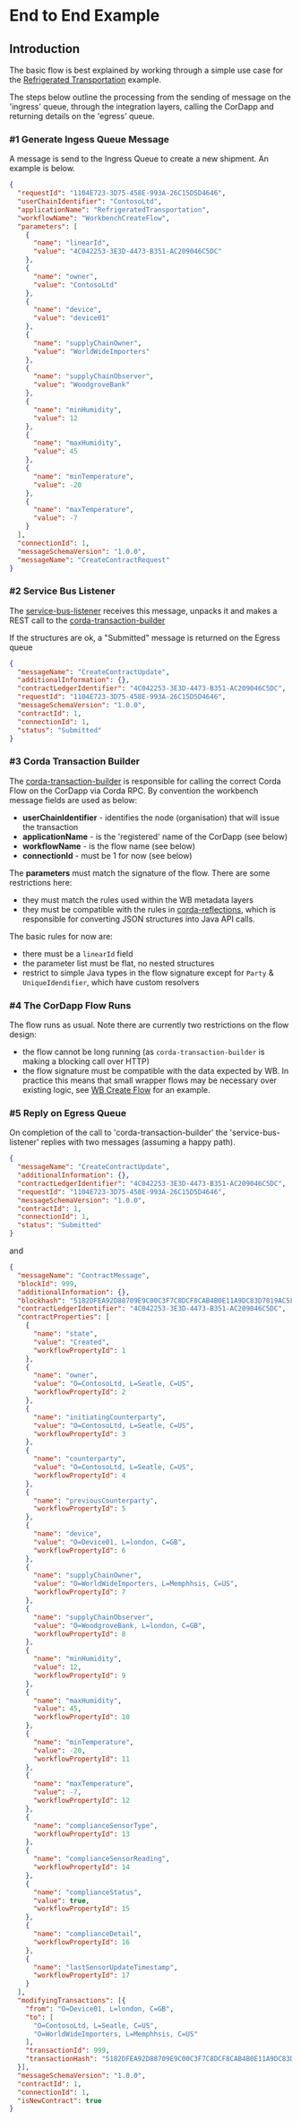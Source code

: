 # End to End Example

## Introduction

The basic flow is best explained by working through a simple use case for the 
 [Refrigerated Transportation](https://github.com/Azure-Samples/blockchain/tree/master/blockchain-workbench/application-and-smart-contract-samples/refrigerated-transportation)
 example.
 
The steps below outline the processing from the sending of message on the 'ingress' queue,
through the integration layers, calling the CorDapp and returning details on the 'egress' queue.
 
### #1 Generate Ingess Queue Message

A message is send to the Ingress Queue to create a new shipment. An example is below.

```json
{
  "requestId": "1104E723-3D75-458E-993A-26C15D5D4646",
  "userChainIdentifier": "ContosoLtd",
  "applicationName": "RefrigeratedTransportation",
  "workflowName": "WorkbenchCreateFlow",
  "parameters": [
    {
      "name": "linearId",
      "value": "4C042253-3E3D-4473-B351-AC209046C5DC"
    },
    {
      "name": "owner",
      "value": "ContosoLtd"
    },
    {
      "name": "device",
      "value": "device01"
    },
    {
      "name": "supplyChainOwner",
      "value": "WorldWideImporters"
    },
    {
      "name": "supplyChainObserver",
      "value": "WoodgroveBank"
    },
    {
      "name": "minHumidity",
      "value": 12
    },
    {
      "name": "maxHumidity",
      "value": 45
    },
    {
      "name": "minTemperature",
      "value": -20
    },
    {
      "name": "maxTemperature",
      "value": -7
    }
  ],
  "connectionId": 1,
  "messageSchemaVersion": "1.0.0",
  "messageName": "CreateContractRequest"
}
``` 

### #2 Service Bus Listener 

The [service-bus-listener](../service-bus-listener/docs/Index.md) receives this message, unpacks it 
and makes a REST call to the [corda-transaction-builder](../corda-transaction-builder/docs/Index.md)

If the structures are ok, a "Submitted" message is returned on the Egress queue 

```json
{
  "messageName": "CreateContractUpdate",
  "additionalInformation": {},
  "contractLedgerIdentifier": "4C042253-3E3D-4473-B351-AC209046C5DC",
  "requestId": "1104E723-3D75-458E-993A-26C15D5D4646",
  "messageSchemaVersion": "1.0.0",
  "contractId": 1,
  "connectionId": 1,
  "status": "Submitted"
}
```

### #3 Corda Transaction Builder 

The [corda-transaction-builder](../corda-transaction-builder/docs/Index.md) is responsible for 
calling the correct Corda Flow on the CorDapp via Corda RPC. By convention the workbench message fields are 
used as below:

* **userChainIdentifier** - identifies the node (organisation) that will issue the transaction
* **applicationName** - is the 'registered' name of the CorDapp (see below)
* **workflowName** - is the flow name (see below)
* **connectionId** - must be 1 for now (see below)

The **parameters** must match the signature of the flow. There are some restrictions here:

* they must match the rules used within the WB metadata layers
* they must be compatible with the rules in [corda-reflections](../corda-reflections/docs/Index.md), which is 
responsible for converting JSON structures into Java API calls.

The basic rules for now are:

* there must be a `linearId` field
* the parameter list must be flat, no nested structures
* restrict to simple Java types in the flow signature except for `Party` & `UniqueIdendifier`, which 
have custom resolvers

### #4 The CorDapp Flow Runs

The flow runs as usual. Note there are currently two restrictions on the flow design:

* the flow cannot be long running (as `corda-transaction-builder` is making a blocking call over HTTP)
* the flow signature must be compatible with the data expected by WB. In practice this means that 
small wrapper flows may be necessary over existing logic, see 
[WB Create Flow](../../cordapps/refrigerated-transportation/cordapp/src/main/kotlin/net/corda/workbench/refrigeratedTransportation/flow/workbench/WorkbenchCreateFlow.kt) 
for an example.

### #5 Reply on Egress Queue

On completion of the call to 'corda-transaction-builder' the 'service-bus-listener' replies with 
two messages (assuming a happy path).

```json
{
  "messageName": "CreateContractUpdate",
  "additionalInformation": {},
  "contractLedgerIdentifier": "4C042253-3E3D-4473-B351-AC209046C5DC",
  "requestId": "1104E723-3D75-458E-993A-26C15D5D4646",
  "messageSchemaVersion": "1.0.0",
  "contractId": 1,
  "connectionId": 1,
  "status": "Submitted"
}
```

and 

```json
{
  "messageName": "ContractMessage",
  "blockId": 999,
  "additionalInformation": {},
  "blockhash": "5182DFEA92D88709E9C00C3F7C8DCF8CAB4B0E11A9DC83D7019AC5F9FC7ED693",
  "contractLedgerIdentifier": "4C042253-3E3D-4473-B351-AC209046C5DC",
  "contractProperties": [
    {
      "name": "state",
      "value": "Created",
      "workflowPropertyId": 1
    },
    {
      "name": "owner",
      "value": "O=ContosoLtd, L=Seatle, C=US",
      "workflowPropertyId": 2
    },
    {
      "name": "initiatingCounterparty",
      "value": "O=ContosoLtd, L=Seatle, C=US",
      "workflowPropertyId": 3
    },
    {
      "name": "counterparty",
      "value": "O=ContosoLtd, L=Seatle, C=US",
      "workflowPropertyId": 4
    },
    {
      "name": "previousCounterparty",
      "workflowPropertyId": 5
    },
    {
      "name": "device",
      "value": "O=Device01, L=london, C=GB",
      "workflowPropertyId": 6
    },
    {
      "name": "supplyChainOwner",
      "value": "O=WorldWideImporters, L=Memphhsis, C=US",
      "workflowPropertyId": 7
    },
    {
      "name": "supplyChainObserver",
      "value": "O=WoodgroveBank, L=london, C=GB",
      "workflowPropertyId": 8
    },
    {
      "name": "minHumidity",
      "value": 12,
      "workflowPropertyId": 9
    },
    {
      "name": "maxHumidity",
      "value": 45,
      "workflowPropertyId": 10
    },
    {
      "name": "minTemperature",
      "value": -20,
      "workflowPropertyId": 11
    },
    {
      "name": "maxTemperature",
      "value": -7,
      "workflowPropertyId": 12
    },
    {
      "name": "complianceSensorType",
      "workflowPropertyId": 13
    },
    {
      "name": "complianceSensorReading",
      "workflowPropertyId": 14
    },
    {
      "name": "complianceStatus",
      "value": true,
      "workflowPropertyId": 15
    },
    {
      "name": "complianceDetail",
      "workflowPropertyId": 16
    },
    {
      "name": "lastSensorUpdateTimestamp",
      "workflowPropertyId": 17
    }
  ],
  "modifyingTransactions": [{
    "from": "O=Device01, L=london, C=GB",
    "to": [
      "O=ContosoLtd, L=Seatle, C=US",
      "O=WorldWideImporters, L=Memphhsis, C=US"
    ],
    "transactionId": 999,
    "transactionHash": "5182DFEA92D88709E9C00C3F7C8DCF8CAB4B0E11A9DC83D7019AC5F9FC7ED693"
  }],
  "messageSchemaVersion": "1.0.0",
  "contractId": 1,
  "connectionId": 1,
  "isNewContract": true
}
```
